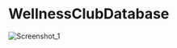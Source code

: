 # WellnessClubDatabase

![Screenshot_1](https://user-images.githubusercontent.com/54958108/195717533-d2ecf03a-0bad-445f-b219-c38c62e79bff.png)

